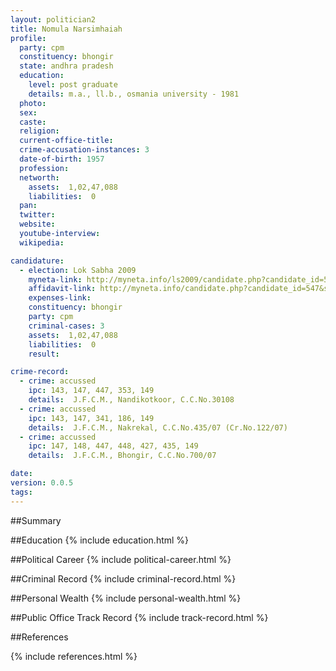 ```yaml
---
layout: politician2
title: Nomula Narsimhaiah
profile: 
  party: cpm
  constituency: bhongir
  state: andhra pradesh
  education: 
    level: post graduate
    details: m.a., ll.b., osmania university - 1981
  photo: 
  sex: 
  caste: 
  religion: 
  current-office-title: 
  crime-accusation-instances: 3
  date-of-birth: 1957
  profession: 
  networth: 
    assets:  1,02,47,088
    liabilities:  0
  pan: 
  twitter: 
  website: 
  youtube-interview: 
  wikipedia: 

candidature: 
  - election: Lok Sabha 2009
    myneta-link: http://myneta.info/ls2009/candidate.php?candidate_id=547
    affidavit-link: http://myneta.info/candidate.php?candidate_id=547&scan=original
    expenses-link: 
    constituency: bhongir 
    party: cpm
    criminal-cases: 3
    assets:  1,02,47,088
    liabilities:  0
    result:  

crime-record: 
  - crime: accussed
    ipc: 143, 147, 447, 353, 149
    details:  J.F.C.M., Nandikotkoor, C.C.No.30108  
  - crime: accussed
    ipc: 143, 147, 341, 186, 149
    details:  J.F.C.M., Nakrekal, C.C.No.435/07 (Cr.No.122/07)  
  - crime: accussed
    ipc: 147, 148, 447, 448, 427, 435, 149
    details:  J.F.C.M., Bhongir, C.C.No.700/07  

date: 
version: 0.0.5
tags: 
---
```

##Summary


##Education
{% include education.html %}


##Political Career
{% include political-career.html %}


##Criminal Record
{% include criminal-record.html %}


##Personal Wealth
{% include personal-wealth.html %}


##Public Office Track Record
{% include track-record.html %}


##References


{% include references.html %}